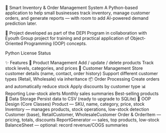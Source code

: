📌 Smart Inventory & Order Management System
A Python-based application to help small businesses track inventory, manage customer orders, and generate reports — with room to add AI-powered demand prediction later.

📢 Project developed as part of the DEPI Program in collaboration with Eyouth
Group project for training and practical application of Object-Oriented Programming (OOP) concepts.


Python License Status

✨ Features
🛒 Product Management
Add / update / delete products
Track stock levels, categories, and prices
👥 Customer Management
Store customer details (name, contact, order history)
Support different customer types (Retail, Wholesale) via inheritance
📦 Order Processing
Create orders and automatically reduce stock
Apply discounts by customer type
📊 Reporting
Low-stock alerts
Monthly sales summaries
Best-selling products
💾 Data Storage
Persist data to CSV (ready to upgrade to SQLite)
🧱 OOP Design (Core Classes)
Product — SKU, name, category, price, stock
Inventory — manages products, stock operations, low-stock detection
Customer (base), RetailCustomer, WholesaleCustomer
Order & OrderItem — pricing, totals, discounts
ReportGenerator — sales, top products, low-stock
BalanceSheet — optional: record revenue/COGS summaries
